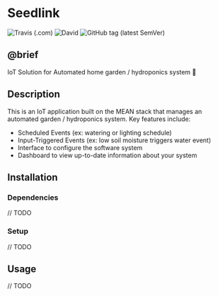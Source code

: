 # Seedlink

![Travis (.com)](https://img.shields.io/travis/com/MrCerealKiller/seedlink/master.svg)
![David](https://img.shields.io/david/MrCerealKiller/seedlink.svg)
![GitHub tag (latest SemVer)](https://img.shields.io/github/tag/MrCerealKiller/seedlink.svg)

## @brief
IoT Solution for Automated home garden / hydroponics system 🌱

## Description
This is an IoT application built on the MEAN stack that manages an automated garden
/ hydroponics system. Key features include:
- Scheduled Events (ex: watering or lighting schedule)
- Input-Triggered Events (ex: low soil moisture triggers water event)
- Interface to configure the software system
- Dashboard to view up-to-date information about your system

## Installation
### Dependencies
// TODO
### Setup
// TODO

## Usage
// TODO
